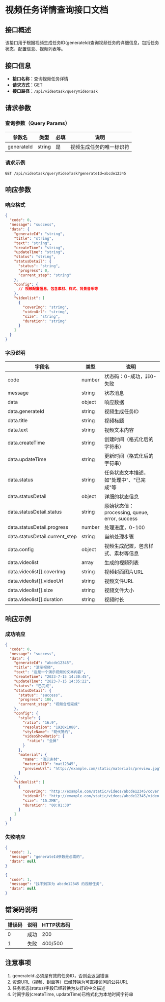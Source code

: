 # 视频任务详情查询接口文档

## 接口概述

该接口用于根据视频生成任务ID(generateId)查询视频任务的详细信息，包括任务状态、配置信息、视频列表等。

## 接口信息

- **接口名称**：查询视频任务详情
- **请求方式**：GET
- **接口路径**：`/api/videotask/queryVideoTask`

## 请求参数

### 查询参数（Query Params）

| 参数名     | 类型     | 必填 | 说明                           |
| ---------- | -------- | ---- | ------------------------------ |
| generateId | string   | 是   | 视频生成任务的唯一标识符       |

### 请求示例

```
GET /api/videotask/queryVideoTask?generateId=abcde12345
```

## 响应参数

### 响应格式

```json
{
  "code": 0,
  "message": "success",
  "data": {
    "generateId": "string",
    "title": "string",
    "text": "string",
    "createTime": "string",
    "updateTime": "string",
    "status": "string",
    "statusDetail": {
      "status": "string",
      "progress": 0,
      "current_step": "string"
    },
    "config": {
      // 视频配置信息，包含素材、样式、背景音乐等
    },
    "videolist": [
      {
        "coverImg": "string",
        "videoUrl": "string",
        "size": "string",
        "duration": "string"
      }
    ]
  }
}
```

### 字段说明

| 字段名                   | 类型     | 说明                                       |
| ------------------------ | -------- | ------------------------------------------ |
| code                     | number   | 状态码：0-成功，非0-失败                   |
| message                  | string   | 状态消息                                   |
| data                     | object   | 响应数据                                   |
| data.generateId          | string   | 视频生成任务ID                             |
| data.title               | string   | 视频标题                                   |
| data.text                | string   | 视频文本内容                               |
| data.createTime          | string   | 创建时间（格式化后的字符串）               |
| data.updateTime          | string   | 更新时间（格式化后的字符串）               |
| data.status              | string   | 任务状态文本描述，如"处理中"、"已完成"等   |
| data.statusDetail        | object   | 详细的状态信息                             |
| data.statusDetail.status | string   | 原始状态值：processing, queue, error, success |
| data.statusDetail.progress | number   | 处理进度，0-100                          |
| data.statusDetail.current_step | string   | 当前处理步骤                         |
| data.config              | object   | 视频生成配置，包含样式、素材等信息         |
| data.videolist           | array    | 生成的视频列表                             |
| data.videolist[].coverImg| string   | 视频封面图片URL                            |
| data.videolist[].videoUrl| string   | 视频文件URL                                |
| data.videolist[].size    | string   | 视频文件大小                               |
| data.videolist[].duration| string   | 视频时长                                   |

## 响应示例

### 成功响应

```json
{
  "code": 0,
  "message": "success",
  "data": {
    "generateId": "abcde12345",
    "title": "演示视频",
    "text": "这是一个演示视频的文本内容",
    "createTime": "2023-7-15 14:30:45",
    "updateTime": "2023-7-15 14:35:22",
    "status": "已完成",
    "statusDetail": {
      "status": "success",
      "progress": 100,
      "current_step": "视频合成完成"
    },
    "config": {
      "style": {
        "ratio": "16:9",
        "resolution": "1920x1080",
        "styleName": "现代简约",
        "videoShowRatio": {
          "ratio": "全屏"
        }
      },
      "material": {
        "name": "演示素材",
        "materialID": "mat12345",
        "previewUrl": "http://example.com/static/materials/preview.jpg"
      }
    },
    "videolist": [
      {
        "coverImg": "http://example.com/static/videos/abcde12345/cover.jpg",
        "videoUrl": "http://example.com/static/videos/abcde12345/video.mp4",
        "size": "15.2MB",
        "duration": "00:01:30"
      }
    ]
  }
}
```

### 失败响应

```json
{
  "code": 1,
  "message": "generateId参数是必需的",
  "data": null
}
```

```json
{
  "code": 1,
  "message": "找不到ID为 abcde12345 的视频任务",
  "data": null
}
```

## 错误码说明

| 错误码 | 说明                  | HTTP状态码 |
| ------ | --------------------- | ---------- |
| 0      | 成功                  | 200        |
| 1      | 失败                  | 400/500    |

## 注意事项

1. generateId 必须是有效的任务ID，否则会返回错误
2. 资源URL（视频、封面等）已经转换为可直接访问的公共URL
3. 任务状态(status)字段已经转换为友好的中文描述
4. 时间字段(createTime, updateTime)已格式化为本地时间字符串
